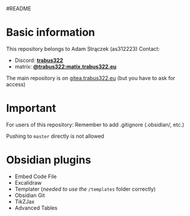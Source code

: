 \#README

# Basic information

This repository belongs to Adam Strączek (as312223)
Contact:

- Discord: [**trabus322**](https://discord.com/users/247381425228218368)
- matrix: [**@trabus322:matix.trabus322.eu**](https://matrix.to/#/@trabus322:matrix.trabus322.eu)

The main repository is on [gitea.trabus322.eu](https://gitea.trabus322.eu/inf9rmatics/as312223Notes) (but you have to ask for access)

# Important

For users of this repository:
Remember to add .gitignore (.obsidian/, etc.)

Pushing to `master` directly is not allowed

# Obsidian plugins

- Embed Code File
- Excalidraw
- Templater (*needed to use the* `/templates` folder correctly)
- Obsidian Git
- TikZJax
- Advanced Tables